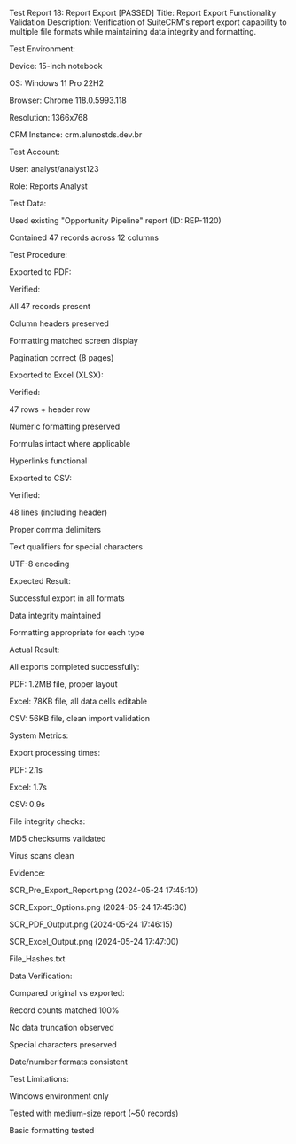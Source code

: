 Test Report 18: Report Export [PASSED]
Title: Report Export Functionality Validation
Description:
Verification of SuiteCRM's report export capability to multiple file formats while maintaining data integrity and formatting.

Test Environment:

Device: 15-inch notebook

OS: Windows 11 Pro 22H2

Browser: Chrome 118.0.5993.118

Resolution: 1366x768

CRM Instance: crm.alunostds.dev.br

Test Account:

User: analyst/analyst123

Role: Reports Analyst

Test Data:

Used existing "Opportunity Pipeline" report (ID: REP-1120)

Contained 47 records across 12 columns

Test Procedure:

Exported to PDF:

Verified:

All 47 records present

Column headers preserved

Formatting matched screen display

Pagination correct (8 pages)

Exported to Excel (XLSX):

Verified:

47 rows + header row

Numeric formatting preserved

Formulas intact where applicable

Hyperlinks functional

Exported to CSV:

Verified:

48 lines (including header)

Proper comma delimiters

Text qualifiers for special characters

UTF-8 encoding

Expected Result:

Successful export in all formats

Data integrity maintained

Formatting appropriate for each type

Actual Result:

All exports completed successfully:

PDF: 1.2MB file, proper layout

Excel: 78KB file, all data cells editable

CSV: 56KB file, clean import validation

System Metrics:

Export processing times:

PDF: 2.1s

Excel: 1.7s

CSV: 0.9s

File integrity checks:

MD5 checksums validated

Virus scans clean

Evidence:

SCR_Pre_Export_Report.png (2024-05-24 17:45:10)

SCR_Export_Options.png (2024-05-24 17:45:30)

SCR_PDF_Output.png (2024-05-24 17:46:15)

SCR_Excel_Output.png (2024-05-24 17:47:00)

File_Hashes.txt

Data Verification:

Compared original vs exported:

Record counts matched 100%

No data truncation observed

Special characters preserved

Date/number formats consistent

Test Limitations:

Windows environment only

Tested with medium-size report (~50 records)

Basic formatting tested
